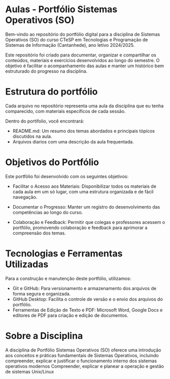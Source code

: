 # Aulas - Portfólio Sistemas Operativos (SO)
Bem-vindo ao repositório do portfólio digital para a disciplina de Sistemas Operativos (SO) do curso CTeSP em Tecnologias e Programação de Sistemas de Informação (Cantanhede), ano letivo 2024/2025.

Este repositório foi criado para documentar, organizar e compartilhar os conteúdos, materiais e exercícios desenvolvidos ao longo do semestre. O objetivo é facilitar o acompanhamento das aulas e manter um histórico bem estruturado do progresso na disciplina.

# Estrutura do portfólio
Cada arquivo no repositório representa uma aula da disciplina que eu tenha comparecido, com materiais específicos de cada sessão.
  
Dentro do portifolio, você encontrará:

-    README.md: Um resumo dos temas abordados e principais tópicos discutidos na aula.
-    Arquivos diarios com uma descrição da aula frequentada.

# Objetivos do Portfólio
Este portfólio foi desenvolvido com os seguintes objetivos:

-    Facilitar o Acesso aos Materiais: Disponibilizar todos os materiais de cada aula em um só lugar, com uma estrutura organizada e de fácil navegação.

-    Documentar o Progresso: Manter um registro do desenvolvimento das competências ao longo do curso.

-    Colaboração e Feedback: Permitir que colegas e professores acessem o portfólio, promovendo colaboração e feedback para aprimorar a compreensão dos temas.


# Tecnologias e Ferramentas Utilizadas

Para a construção e manutenção deste portfólio, utilizamos:

-    Git e GitHub: Para versionamento e armazenamento dos arquivos de forma segura e organizada.
-    GitHub Desktop: Facilita o controle de versão e o envio dos arquivos do portfólio.
-    Ferramentas de Edição de Texto e PDF: Microsoft Word, Google Docs e editores de PDF para criação e edição de documentos.

# Sobre a Disciplina

A disciplina de Portfólio Sistemas Operativos (SO) oferece uma introdução aos conceitos e práticas fundamentais de Sistemas Operativos, incluindo compreender, explicar e justificar o funcionamento interno dos sistemas operativos modernos
Compreender, explicar e planear a operação e gestão de sistemas Unix/Linux
